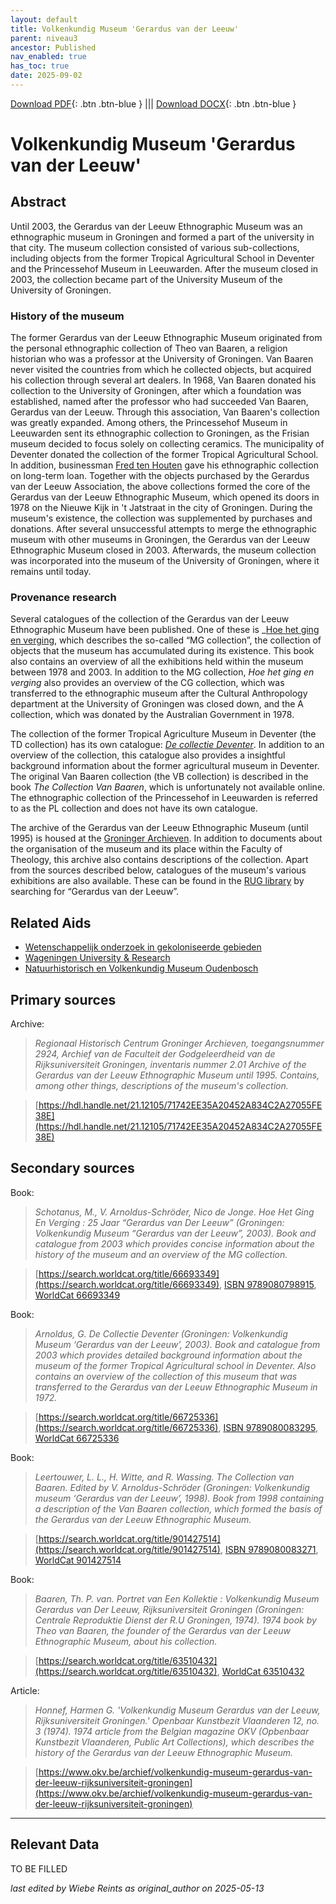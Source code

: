 ```yaml
---
layout: default
title: Volkenkundig Museum 'Gerardus van der Leeuw'
parent: niveau3
ancestor: Published
nav_enabled: true
has_toc: true
date: 2025-09-02
--- 
```



[Download PDF](https://raw.githubusercontent.com/colonial-heritage/research-guides-dev/refs/heads/main/EXPORTS/published/PDF/niveau3/English/GerardusLeeuw.pdf){: .btn .btn-blue } |||    [Download DOCX](https://raw.githubusercontent.com/colonial-heritage/research-guides-dev/refs/heads/main/EXPORTS/published/DOCX/niveau3/English/GerardusLeeuw.docx){: .btn .btn-blue }


# Volkenkundig Museum 'Gerardus van der Leeuw'


## Abstract

Until 2003, the Gerardus van der Leeuw Ethnographic Museum was an ethnographic museum in Groningen and formed a part of the university in that city. The museum collection consisted of various sub-collections, including objects from the former Tropical Agricultural School in Deventer and the Princessehof Museum in Leeuwarden. After the museum closed in 2003, the collection became part of the University Museum of the University of Groningen.

### History of the museum

The former Gerardus van der Leeuw Ethnographic Museum originated from the personal ethnographic collection of Theo van Baaren, a religion historian who was a professor at the University of Groningen. Van Baaren never visited the countries from which he collected objects, but acquired his collection through several art dealers. In 1968, Van Baaren donated his collection to the University of Groningen, after which a foundation was established, named after the professor who had succeeded Van Baaren, Gerardus van der Leeuw. Through this association, Van Baaren's collection was greatly expanded. Among others, the Princessehof Museum in Leeuwarden sent its ethnographic collection to Groningen, as the Frisian museum decided to focus solely on collecting ceramics. The municipality of Deventer donated the collection of the former Tropical Agricultural School. In addition, businessman [Fred ten Houten](http://www.wikidata.org/entity/Q2321417) gave his ethnographic collection on long-term loan. Together with the objects purchased by the Gerardus van der Leeuw Association, the above collections formed the core of the Gerardus van der Leeuw Ethnographic Museum, which opened its doors in 1978 on the Nieuwe Kijk in 't Jatstraat in the city of Groningen. During the museum's existence, the collection was supplemented by purchases and donations. After several unsuccessful attempts to merge the ethnographic museum with other museums in Groningen, the Gerardus van der Leeuw Ethnographic Museum closed in 2003. Afterwards, the museum collection was incorporated into the museum of the University of Groningen, where it remains until today.

### Provenance research

Several catalogues of the collection of the Gerardus van der Leeuw Ethnographic Museum have been published. One of these is _[Hoe het ging en verging](https://www.rug.nl/museum/collecties/volkenkunde/pdf/MGcatalogusLR.pdf), which describes the so-called “MG collection”, the collection of objects that the museum has accumulated during its existence. This book also contains an overview of all the exhibitions held within the museum between 1978 and 2003. In addition to the MG collection, _Hoe het ging en verging_ also provides an overview of the CG collection, which was transferred to the ethnographic museum after the Cultural Anthropology department at the University of Groningen was closed down, and the A collection, which was donated by the Australian Government in 1978.

The collection of the former Tropical Agriculture Museum in Deventer (the TD collection) has its own catalogue: _[De collectie Deventer](https://www.rug.nl/society-business/university-museum/collections/ethnological/pdf/tdcatalogus.pdf)_. In addition to an overview of the collection, this catalogue also provides a insightful background information about the former agricultural museum in Deventer. The original Van Baaren collection (the VB collection) is described in the book _The Collection Van Baaren_, which is unfortunately not available online. The ethnographic collection of the Princessehof in Leeuwarden is referred to as the PL collection and does not have its own catalogue.

The archive of the Gerardus van der Leeuw Ethnographic Museum (until 1995) is housed at the [Groninger Archieven](https://hdl.handle.net/21.12105/71742EE35A20452A834C2A27055FE38E). In addition to documents about the organisation of the museum and its place within the Faculty of Theology, this archive also contains descriptions of the collection. Apart from the sources described below, catalogues of the museum's various exhibitions are also available. These can be found in the [RUG library](https://rug.on.worldcat.org/discovery) by searching for “Gerardus van der Leeuw”.


## Related Aids

 - [Wetenschappelijk onderzoek in gekoloniseerde gebieden](niveau2/English/Science_20240821.yml)  
 - [Wageningen University & Research](niveau3/English/WageningenUniversity_20240508.yml)  
 - [Natuurhistorisch en Volkenkundig Museum Oudenbosch](niveau3/English/MOudenbosch_20250603.yml)  

## Primary sources

Archive:
  > *Regionaal Historisch Centrum Groninger Archieven, toegangsnummer 2924, Archief van de Faculteit der Godgeleerdheid van de Rijksuniversiteit Groningen, inventaris nummer 2.01*
  > _Archive of the Gerardus van der Leeuw Ethnographic Museum until 1995. Contains, among other things, descriptions of the museum's collection._  

  > [https://hdl.handle.net/21.12105/71742EE35A20452A834C2A27055FE38E](https://hdl.handle.net/21.12105/71742EE35A20452A834C2A27055FE38E)

## Secondary sources

Book:
  > *Schotanus, M., V. Arnoldus-Schröder, Nico de Jonge. Hoe Het Ging En Verging : 25 Jaar “Gerardus van Der Leeuw” (Groningen: Volkenkundig Museum “Gerardus van der Leeuw”, 2003).*
  > _Book and catalogue from 2003 which provides concise information about the history of the museum and an overview of the MG collection._  

  > [https://search.worldcat.org/title/66693349](https://search.worldcat.org/title/66693349), [ISBN 9789080798915](https://isbnsearch.org/isbn/9789080798915), [WorldCat 66693349](https://search.worldcat.org/title/66693349)

Book:
  > *Arnoldus, G. De Collectie Deventer (Groningen: Volkenkundig Museum ‘Gerardus van der Leeuw’, 2003).*
  > _Book and catalogue from 2003 which provides detailed background information about the museum of the former Tropical Agricultural school in Deventer. Also contains an overview of the collection of this museum that was transferred to the Gerardus van der Leeuw Ethnographic Museum in 1972._  

  > [https://search.worldcat.org/title/66725336](https://search.worldcat.org/title/66725336), [ISBN 9789080083295](https://isbnsearch.org/isbn/9789080083295), [WorldCat 66725336](https://search.worldcat.org/title/66725336)

Book:
  > *Leertouwer, L. L., H. Witte, and R. Wassing. The Collection van Baaren. Edited by V. Arnoldus-Schröder (Groningen: Volkenkundig museum ‘Gerardus van der Leeuw’, 1998).*
  > _Book from 1998 containing a description of the Van Baaren collection, which formed the basis of the Gerardus van der Leeuw Ethnographic Museum._  

  > [https://search.worldcat.org/title/901427514](https://search.worldcat.org/title/901427514), [ISBN 9789080083271](https://isbnsearch.org/isbn/9789080083271), [WorldCat 901427514](https://search.worldcat.org/title/901427514)

Book:
  > *Baaren, Th. P. van. Portret van Een Kollektie : Volkenkundig Museum Gerardus van Der Leeuw, Rijksuniversiteit Groningen (Groningen: Centrale Reproduktie Dienst der R.U Groningen, 1974).*
  > _1974 book by Theo van Baaren, the founder of the Gerardus van der Leeuw Ethnographic Museum, about his collection._  

  > [https://search.worldcat.org/title/63510432](https://search.worldcat.org/title/63510432), [WorldCat 63510432](https://search.worldcat.org/title/63510432)

Article:
  > *Honnef, Harmen G. 'Volkenkundig Museum Gerardus van der Leeuw, Rijksuniversiteit Groningen.' Openbaar Kunstbezit Vlaanderen 12, no. 3 (1974).*
  > _1974 article from the Belgian magazine OKV (Opbenbaar Kunstbezit Vlaanderen, Public Art Collections), which describes the history of the Gerardus van der Leeuw Ethnographic Museum._  

  > [https://www.okv.be/archief/volkenkundig-museum-gerardus-van-der-leeuw-rijksuniversiteit-groningen](https://www.okv.be/archief/volkenkundig-museum-gerardus-van-der-leeuw-rijksuniversiteit-groningen)



---
## Relevant Data 
TO BE FILLED

_last edited by Wiebe Reints as original_author on 2025-05-13_
        